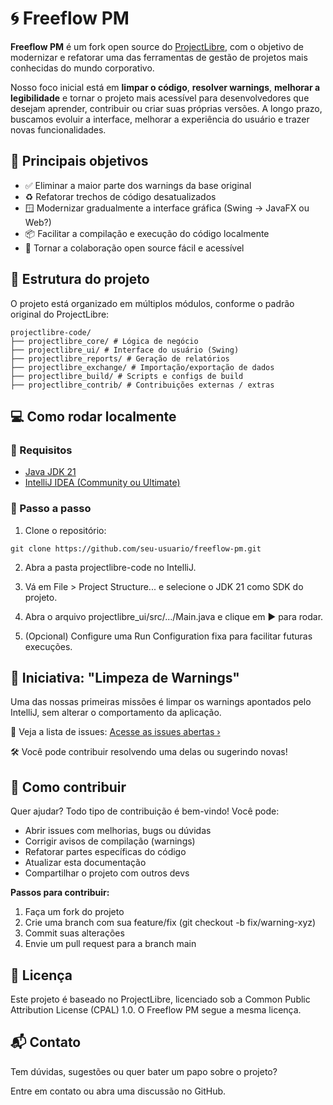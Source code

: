 # 🌀 Freeflow PM

**Freeflow PM** é um fork open source do [ProjectLibre](https://www.projectlibre.com/), com o objetivo de modernizar e refatorar uma das ferramentas de gestão de projetos mais conhecidas do mundo corporativo.

Nosso foco inicial está em **limpar o código**, **resolver warnings**, **melhorar a legibilidade** e tornar o projeto mais acessível para desenvolvedores que desejam aprender, contribuir ou criar suas próprias versões. A longo prazo, buscamos evoluir a interface, melhorar a experiência do usuário e trazer novas funcionalidades.

## 🚀 Principais objetivos

- ✅ Eliminar a maior parte dos warnings da base original
- ♻️ Refatorar trechos de código desatualizados
- 🪟 Modernizar gradualmente a interface gráfica (Swing → JavaFX ou Web?)
- 📦 Facilitar a compilação e execução do código localmente
- 🤝 Tornar a colaboração open source fácil e acessível

## 📂 Estrutura do projeto

O projeto está organizado em múltiplos módulos, conforme o padrão original do ProjectLibre:

```
projectlibre-code/
├── projectlibre_core/ # Lógica de negócio
├── projectlibre_ui/ # Interface do usuário (Swing)
├── projectlibre_reports/ # Geração de relatórios
├── projectlibre_exchange/ # Importação/exportação de dados
├── projectlibre_build/ # Scripts e configs de build
├── projectlibre_contrib/ # Contribuições externas / extras
```

## 💻 Como rodar localmente

### 🔧 Requisitos

- [Java JDK 21](https://www.oracle.com/java/technologies/javase/jdk21-archive-downloads.html)
- [IntelliJ IDEA (Community ou Ultimate)](https://www.jetbrains.com/idea/download/)

### 📝 Passo a passo

1. Clone o repositório:
   
```
git clone https://github.com/seu-usuario/freeflow-pm.git
```

2. Abra a pasta projectlibre-code no IntelliJ.

3. Vá em File > Project Structure... e selecione o JDK 21 como SDK do projeto.

4. Abra o arquivo projectlibre_ui/src/.../Main.java e clique em ▶️ para rodar.

5. (Opcional) Configure uma Run Configuration fixa para facilitar futuras execuções.

## 🧼 Iniciativa: "Limpeza de Warnings"
Uma das nossas primeiras missões é limpar os warnings apontados pelo IntelliJ, sem alterar o comportamento da aplicação.

🎯 Veja a lista de issues: [Acesse as issues abertas ›](https://github.com/igorcarvalhh/freeflow/issues)

🛠️ Você pode contribuir resolvendo uma delas ou sugerindo novas!

## 🤝 Como contribuir
Quer ajudar? Todo tipo de contribuição é bem-vindo! Você pode:

- Abrir issues com melhorias, bugs ou dúvidas
- Corrigir avisos de compilação (warnings)
- Refatorar partes específicas do código
- Atualizar esta documentação
- Compartilhar o projeto com outros devs

**Passos para contribuir:**

1. Faça um fork do projeto
2. Crie uma branch com sua feature/fix (git checkout -b fix/warning-xyz)
3. Commit suas alterações
4. Envie um pull request para a branch main

## 📄 Licença
Este projeto é baseado no ProjectLibre, licenciado sob a Common Public Attribution License (CPAL) 1.0. O Freeflow PM segue a mesma licença.

## 📬 Contato
Tem dúvidas, sugestões ou quer bater um papo sobre o projeto?

Entre em contato ou abra uma discussão no GitHub.
